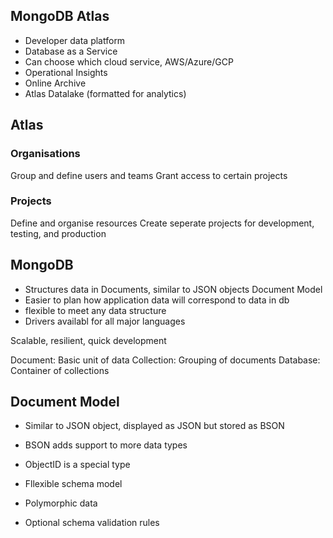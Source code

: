 ## MongoDB Atlas
- Developer data platform
- Database as a Service
- Can choose which cloud service, AWS/Azure/GCP
- Operational Insights
- Online Archive
- Atlas Datalake (formatted for analytics)


## Atlas
### Organisations
Group and define users and teams
Grant access to certain projects

### Projects
Define and organise resources
Create seperate projects for development, testing, and production


## MongoDB
- Structures data in Documents, similar to JSON objects
Document Model
- Easier to plan how application data will correspond to data in db
- flexible to meet any data structure
- Drivers availabl for all major languages

Scalable, resilient, quick development

Document: Basic unit of data
Collection: Grouping of documents
Database: Container of collections

## Document Model
- Similar to JSON object, displayed as JSON but stored as BSON
- BSON adds support to more data types
- ObjectID is a special type 

- Fllexible schema model
- Polymorphic data
- Optional schema validation rules